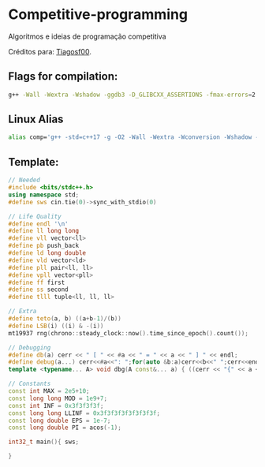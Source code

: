 # Competitive-programming
Algoritmos e ideias de programação competitiva

Créditos para: [Tiagosf00](https://github.com/Tiagosf00).

## Flags for compilation:

```bash
g++ -Wall -Wextra -Wshadow -ggdb3 -D_GLIBCXX_ASSERTIONS -fmax-errors=2 -std=c++17 -O3 test.cpp -o test
```

## Linux Alias

```bash
alias comp='g++ -std=c++17 -g -O2 -Wall -Wextra -Wconversion -Wshadow -D_GLIBCXX_ASSERTIONS -fsanitize=address,undefined -fno-sanitize-recover -ggdb -o out'
```

## Template:

```cpp
// Needed
#include <bits/stdc++.h>
using namespace std;
#define sws cin.tie(0)->sync_with_stdio(0)

// Life Quality
#define endl '\n'
#define ll long long
#define vll vector<ll>
#define pb push_back
#define ld long double
#define vld vector<ld>
#define pll pair<ll, ll>
#define vpll vector<pll>
#define ff first
#define ss second
#define tlll tuple<ll, ll, ll>

// Extra
#define teto(a, b) ((a+b-1)/(b))
#define LSB(i) ((i) & -(i))
mt19937 rng(chrono::steady_clock::now().time_since_epoch().count());

// Debugging
#define db(a) cerr << " [ " << #a << " = " << a << " ] " << endl;
#define debug(a...) cerr<<#a<<": ";for(auto &b:a)cerr<<b<<" ";cerr<<endl;
template <typename... A> void dbg(A const&... a) { ((cerr << "{" << a << "} "), ...); cerr << endl; }

// Constants
const int MAX = 2e5+10;
const long long MOD = 1e9+7;
const int INF = 0x3f3f3f3f;
const long long LLINF = 0x3f3f3f3f3f3f3f3f;
const long double EPS = 1e-7;
const long double PI = acos(-1);

int32_t main(){ sws;

}
```
